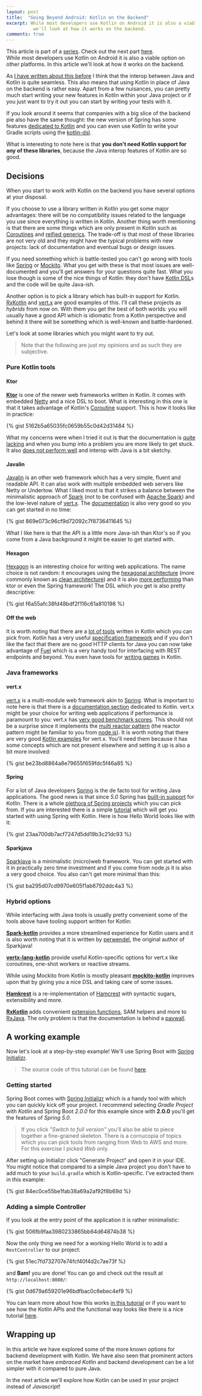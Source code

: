 ```yaml
---
layout: post
title:  "Going Beyond Android: Kotlin on the Backend"
excerpt: While most developers use Kotlin on Android it is also a viable option on other platforms. In this article
          we'll look at how it works on the backend.
comments: true
---
```

<div id="series">
This article is part of a <a href="/2017/12/21/beyond-android-exploring-kotlin-areas-of-application.html">series</a>.
Check out the next part <a href="/2018/04/25/going-beyond-android-kotlin-on-the-frontend.html">here</a>.
</div>
<div id="tldr">
While most developers use Kotlin on Android it is also a viable option on other platforms. In this article we'll look at how it works on the backend.
</div>

As [I have written about this before](http://the-cogitator.com/2017/05/19/kotlin-is-the-new-java.html) I think that the interop between Java and Kotlin is quite seamless. This also means that using Kotlin in place of Java on the backend is rather easy. Apart from a few nuisances, you can pretty much start writing your new features in Kotlin within your Java project or if you just want to try it out you can start by writing your tests with it.


If you look around it seems that companies with a big slice of the backend pie also have the same thought: the new version of Spring has some features [dedicated to Kotlin](https://tech.io/playgrounds/8594/spring-5---dedicated-kotlin-features) and you can even use Kotlin to write your Gradle scripts using the [kotlin-dsl](https://github.com/gradle/kotlin-dsl).


What is interesting to note here is that **you don't need Kotlin support for any of these libraries**, because the Java interop features of Kotlin are so good.

## Decisions

When you start to work with Kotlin on the backend you have several options at your disposal.

If you choose to use a library written in Kotlin you get some major advantages: there will be no compatibility issues related to the language you use since everything is written in Kotlin. Another thing worth mentioning is that there are some things which are only present in Kotlin such as [Coroutines](https://kotlinlang.org/docs/reference/coroutines.html) and [reified generics](https://kotlinlang.org/docs/reference/inline-functions.html). The trade-off is that most of these libraries are not very old and they might have the typical problems with new projects: lack of documentation and eventual bugs or design issues.

If you need something which is battle-tested you can't go wrong with tools like [Spring](https://docs.spring.io/spring/docs/5.0.2.RELEASE/spring-framework-reference/) or [Mockito](http://site.mockito.org/). What you get with these is that most issues are well-documented and you'll get answers for your questions quite fast. What you lose though is some of the nice things of Kotlin: they don't have [Kotlin DSL](https://kotlinlang.org/docs/reference/type-safe-builders.html)s and the code will be quite Java-ish.


Another option is to pick a library which has built-in support for Kotlin. [RxKotlin](https://github.com/ReactiveX/RxKotlin) and [vert.x](https://github.com/vert-x3/vertx-lang-kotlin) are good examples of this. I'll call these projects as *hybrids* from now on. With them you get the best of both worlds: you will usually have a good API which is idiomatic from a Kotlin perspective and behind it there will be something which is well-known and battle-hardened.

Let's look at some libraries which you might want to try out.

> Note that the following are just my opinions and as such they are subjective.

### Pure Kotlin tools

#### Ktor
**[Ktor](http://ktor.io/)** is one of the newer web frameworks written in Kotlin. It comes with embedded [Netty](http://netty.io/wiki/user-guide-for-5.x.html) and a nice DSL to boot. What is interesting in this one is that it takes advantage of Kotlin's [Coroutine](https://kotlinlang.org/docs/reference/coroutines.html) support. This is how it looks like in practice:

{% gist 5162b5a65035fc0659b55c0d42d31484 %}

What my concerns were when I tried it out is that the documentation is [quite lacking](http://ktor.io/servers/structure.html) and when you bump into a problem you are more likely to get stuck. It also [does not perform well](https://www.techempower.com/benchmarks/#section=data-r14&hw=ph&test=plaintext) and interop with Java is a bit sketchy.

#### Javalin
[Javalin](https://javalin.io/) is an other web framework which has a very simple, fluent and readable API. It can also work with multiple embedded web servers like Netty or Undertow.
What I liked most is that it strikes a balance between the minimalistic approach of [Spark](http://sparkjava.com/) (not to be confused with [Apache Spark](https://spark.apache.org/)) and the low-level nature of [vert.x](http://vertx.io/).
The [documentation](https://javalin.io/documentation) is also very good so you can get started in no time:

{% gist 869e073c96cf9d72092c7f8736411645 %}

What I like here is that the API is a little more Java-ish than Ktor's so if you come from a Java background it might be easier to get started with.

#### Hexagon
[Hexagon](http://hexagonkt.com/) is an interesting choice for writing web applications. The name choice is not random: it encourages using the [hexagonal architecture](http://alistair.cockburn.us/Hexagonal+architecture)  (more commonly known as [clean architecture](https://8thlight.com/blog/uncle-bob/2012/08/13/the-clean-architecture.html)) and it is also [more performing](https://www.techempower.com/benchmarks/#section=data-r14&hw=ph&test=plaintext) than ktor or even the Spring framework! The DSL which you get is also pretty descriptive:

{% gist f6a55afc38fd48bdf2f116c61a810198 %}

#### Off the web
It is worth noting that there are a [lot of tools](https://kotlin.link/) written in Kotlin which you can pick from.
Kotlin has a very useful [specification framework](https://github.com/spekframework/spek) and if you don't like the fact that there are no good HTTP clients for Java you can now take advantage of [Fuel](https://github.com/kittinunf/Fuel) which is a very handy tool for interfacing with REST endpoints and beyond.
You even have tools for [writing games](https://github.com/Hexworks/zircon) in Kotlin.


### Java frameworks

#### vert.x
[vert.x](http://vertx.io/) is a multi-module web framework akin to [Spring](https://docs.spring.io/spring/docs/5.0.2.RELEASE/spring-framework-reference/). What is important to note here is that there is a [documentation section](http://vertx.io/docs/vertx-core/kotlin/) dedicated to Kotlin. vert.x might be your choice for writing web applications if performance is paramount to you: vert.x has [very good benchmark scores](https://www.techempower.com/benchmarks/#section=data-r14&hw=ph&test=plaintext). This should not be a surprise since it implements the [multi reactor pattern](http://vertx.io/docs/vertx-core/java/#_reactor_and_multi_reactor) (the reactor pattern might be familiar to you from [node.js](https://www.packtpub.com/mapt/book/web_development/9781783287314/1/ch01lvl1sec09/the-reactor-pattern)). It is worth noting that there are very good [Kotlin examples](https://github.com/vert-x3/vertx-examples/tree/master/kotlin-examples) for vert.x. You'll need them because it has some concepts which are not present elsewhere and setting it up is also a bit more involved:

{% gist be23bd8864a8e79655f659fdc5f46a85 %}

#### Spring
For a lot of Java developers [Spring](https://docs.spring.io/spring/docs/5.0.2.RELEASE/spring-framework-reference/) is the de facto tool for writing Java applications. The good news is that since *5.0* Spring has [built-in support](https://spring.io/blog/2017/01/04/introducing-kotlin-support-in-spring-framework-5-0) for Kotlin. There is a whole [plethora of Spring projects](https://spring.io/projects) which you can pick from. If you are interested there is a simple [tutorial](https://kotlinlang.org/docs/tutorials/spring-boot-restful.html) which will get you started with using Spring with Kotlin. Here is how Hello World looks like with it:

{% gist 23aa700db7acf7247d5dd19b3c21dc93 %}

#### Sparkjava

[Sparkjava](http://sparkjava.com/) is a minimalistic (micro)web framework. You can get started with it in practically zero time investment and if you come from node.js it is also a very good choice. You also can't get more minimal than this:

{% gist ba295d07cd9970e605f1ab6792ddc4a3 %}

### Hybrid options

While interfacing with Java tools is usually pretty convenient some of the tools above have tooling support written for Kotlin:

**[Spark-kotlin](https://github.com/perwendel/spark-kotlin)** provides a more streamlined experience for Kotlin users and it is also worth noting that it is written by [perwendel](https://github.com/perwendel), the original author of Sparkjava!

**[vertx-lang-kotlin](https://github.com/vert-x3/vertx-lang-kotlin)** provide useful Kotlin-specific options for vert.x like coroutines, one-shot workers or reactive streams.


While using Mockito from Kotlin is mostly pleasant **[mockito-kotlin](https://github.com/nhaarman/mockito-kotlin)** improves upon that by giving you a nice DSL and taking care of some issues.

**[Hamkrest](https://github.com/npryce/hamkrest)** is a re-implementation of [Hamcrest](http://hamcrest.org/) with syntactic sugars, extensibility and more.

**[RxKotlin](https://github.com/ReactiveX/RxKotlin)** adds convenient [extension functions](https://kotlinlang.org/docs/reference/extensions.html), SAM helpers and more to [RxJava](https://github.com/ReactiveX/RxJava). The only problem is that the documentation is behind a [paywall](https://www.packtpub.com/application-development/learning-rxjava).

## A working example

Now let's look at a step-by-step example! We'll use Spring Boot with [Spring Initializr](https://start.spring.io/).

> The source code of this tutorial can be found [here](https://github.com/AppCraft-Projects/spring-boot-kotlin-demo).

### Getting started

Spring Boot comes with [Spring Initializr](https://start.spring.io/) which is a handy tool with which you can quickly kick off your project. I recommend selecting *Gradle Project* with *Kotlin* and Spring Boot *2.0.0*  for this example since with **2.0.0** you'll get the features of *Spring 5.0*.
 
 > If you click *"Switch to full version"* you'll also be able to piece together a fine-grained skeleton. There is a cornucopia of topics which you can pick tools from ranging from Web to AWS and more.
 > For this exercise I picked *Web* only.
 
 After setting up Initializr click "Generate Project" and open it in your IDE. You might notice that compared to a simple Java project you don't have to add much to your `build.gradle` which is Kotlin-specific. I've extracted them in this example:
 
{% gist 84ec0ce55be1fab38a69a2af92f8b69d %}

### Adding a simple Controller
 
 If you look at the entry point of the application it is rather minimalistic:
 
{% gist 506fb9faa3980233865bb64d64874b38 %}

Now the only thing we need for a working Hello World is to add a `RestController` to our project:

{% gist 51ec7fd732707e74fcf40f4d2c7ae73f %}

and **Bam!** you are done! You can go and check out the result at `http://localhost:8080/`:

{% gist 0d679a659201e96bdfbac0c6ebec4ef9 %}

You can learn more about how this works [in this tutorial](https://spring.io/guides/gs/spring-boot/) or if you want to see how the Kotlin APIs and the functional way looks like there is a nice tutorial [here](https://spring.io/blog/2017/08/01/spring-framework-5-kotlin-apis-the-functional-way).

## Wrapping up

In this article we have explored some of the more known options for backend development with Kotlin. We have also seen that prominent actors on the market have *embraced Kotlin* and backend development can be a lot simpler with it compared to pure Java.

In the next article we'll explore how Kotlin can be used in your project instead of *Javascript*!
